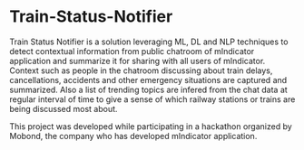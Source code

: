 # Train-Status-Notifier
Train Status Notifier is a solution leveraging ML, DL and NLP techniques to detect contextual information from public chatroom of mIndicator application and summarize it for sharing with all users of mIndicator. 
Context such as people in the chatroom discussing about train delays, cancellations, accidents and other emergency situations are captured and summarized. 
Also a list of trending topics are infered from the chat data at regular interval of time to give a sense of which railway stations or trains are being discussed most about. 

This project was developed while participating in a hackathon organized by Mobond, the company who has developed mIndicator application. 